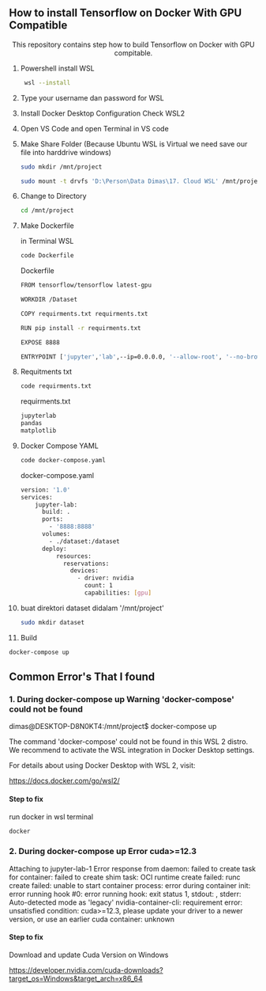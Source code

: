 ## How to install Tensorflow on Docker With GPU Compatible

<p align="center">
  This repository contains step how to build Tensorflow on Docker with GPU compitable. 
</p>

1. Powershell install WSL
   ```sh
    wsl --install
   ```

2. Type your username dan password for WSL

3. Install Docker Desktop Configuration Check WSL2

4. Open VS Code and open Terminal in VS code
 
5. Make Share Folder (Because Ubuntu WSL is Virtual we need save our file into harddrive windows)

    ```sh
    sudo mkdir /mnt/project
    
    sudo mount -t drvfs 'D:\Person\Data Dimas\17. Cloud WSL' /mnt/project
    ```

6. Change to Directory
    ```sh 
    cd /mnt/project
    ```
7. Make Dockerfile

    in Terminal WSL
    ```sh
    code Dockerfile
    ```
    Dockerfile
    ```sh 
    FROM tensorflow/tensorflow latest-gpu

    WORKDIR /Dataset

    COPY requirments.txt requirments.txt 

    RUN pip install -r requirments.txt

    EXPOSE 8888

    ENTRYPOINT ['jupyter','lab',--ip=0.0.0.0, '--allow-root', '--no-browser']
    ```


8. Requitments txt
    ```sh
    code requirments.txt
    ```
    requirments.txt
    ```sh
    jupyterlab
    pandas
    matplotlib
    ```

9. Docker Compose YAML
    ```sh
    code docker-compose.yaml
    ```
    docker-compose.yaml
    ```sh
    version: '1.0'
    services:
        jupyter-lab:
          build: .
          ports:
            - '8888:8888'
          volumes:
            - ./dataset:/dataset
          deploy:
              resources:
                reservations:
                  devices:
                    - driver: nvidia
                      count: 1
                      capabilities: [gpu]
    ```
10. buat direktori dataset didalam '/mnt/project'
    ```sh
    sudo mkdir dataset
    ```


11. Build
```sh
docker-compose up
```

## Common Error's That I found

### 1. During docker-compose up Warning 'docker-compose' could not be found

dimas@DESKTOP-D8N0KT4:/mnt/project$ docker-compose up

The command 'docker-compose' could not be found in this WSL 2 distro.
We recommend to activate the WSL integration in Docker Desktop settings.

For details about using Docker Desktop with WSL 2, visit:

https://docs.docker.com/go/wsl2/

#### Step to fix
  run docker in wsl terminal
  ```sh
  docker
  ```

### 2. During docker-compose up Error cuda>=12.3
Attaching to jupyter-lab-1
Error response from daemon: failed to create task for container: failed to create shim task: OCI runtime create failed: runc create failed: unable to start container process: error during container init: error running hook #0: error running hook: exit status 1, stdout: , stderr: Auto-detected mode as 'legacy'
nvidia-container-cli: requirement error: unsatisfied condition: cuda>=12.3, please update your driver to a newer version, or use an earlier cuda container: unknown


#### Step to fix
Download and update Cuda Version on Windows

https://developer.nvidia.com/cuda-downloads?target_os=Windows&target_arch=x86_64